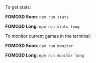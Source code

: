 To get stats:

**FOMO3D Soon**:
`npm run stats`

**FOMO3D Long**:
`npm run stats long`

To monitor current games in the terminal:

**FOMO3D Soon**:
`npm run monitor`

**FOMO3D Long**:
`npm run monitor long`
